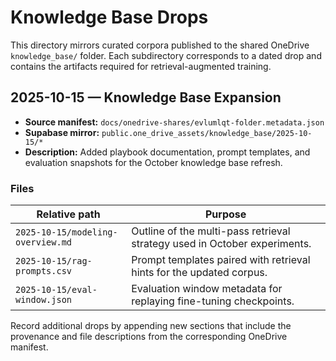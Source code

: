 # Knowledge Base Drops

This directory mirrors curated corpora published to the shared OneDrive
`knowledge_base/` folder. Each subdirectory corresponds to a dated drop and
contains the artifacts required for retrieval-augmented training.

## 2025-10-15 — Knowledge Base Expansion

- **Source manifest:** `docs/onedrive-shares/evlumlqt-folder.metadata.json`
- **Supabase mirror:** `public.one_drive_assets/knowledge_base/2025-10-15/*`
- **Description:** Added playbook documentation, prompt templates, and
  evaluation snapshots for the October knowledge base refresh.

### Files

| Relative path                     | Purpose                                                                   |
| --------------------------------- | ------------------------------------------------------------------------- |
| `2025-10-15/modeling-overview.md` | Outline of the multi-pass retrieval strategy used in October experiments. |
| `2025-10-15/rag-prompts.csv`      | Prompt templates paired with retrieval hints for the updated corpus.      |
| `2025-10-15/eval-window.json`     | Evaluation window metadata for replaying fine-tuning checkpoints.         |

Record additional drops by appending new sections that include the provenance
and file descriptions from the corresponding OneDrive manifest.
